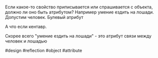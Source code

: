 Если какое-то свойство приписывается или спрашивается с объекта, должно ли оно быть атрибутом?
Например умение ездить на лошади. Допустим человек. Булевый атрибут

А что если кентавр. 

Скорее всего "умение ездить на лошади" - это атрибут связи между человек и лошадью

#design #reflection #object #attribute